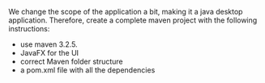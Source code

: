 We change the scope of the application a bit, making it a java desktop application. Therefore, create a complete maven project with the following instructions:
- use maven 3.2.5.
- JavaFX for the UI 
- correct Maven folder structure
- a pom.xml file with all the dependencies 
